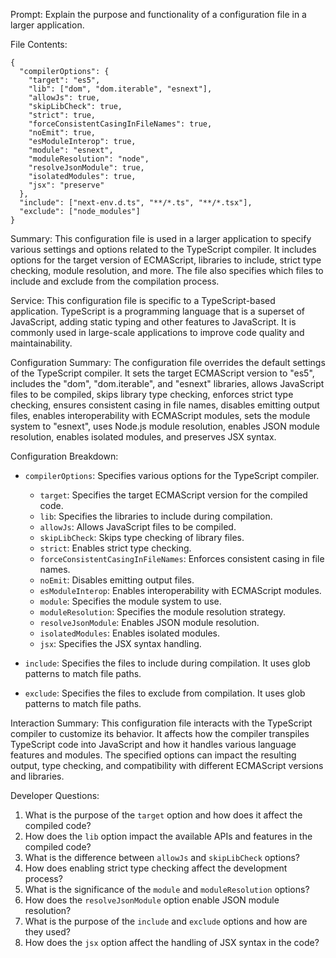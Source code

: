 Prompt: Explain the purpose and functionality of a configuration file in a larger application.

File Contents:
```
{
  "compilerOptions": {
    "target": "es5",
    "lib": ["dom", "dom.iterable", "esnext"],
    "allowJs": true,
    "skipLibCheck": true,
    "strict": true,
    "forceConsistentCasingInFileNames": true,
    "noEmit": true,
    "esModuleInterop": true,
    "module": "esnext",
    "moduleResolution": "node",
    "resolveJsonModule": true,
    "isolatedModules": true,
    "jsx": "preserve"
  },
  "include": ["next-env.d.ts", "**/*.ts", "**/*.tsx"],
  "exclude": ["node_modules"]
}
```

Summary:
This configuration file is used in a larger application to specify various settings and options related to the TypeScript compiler. It includes options for the target version of ECMAScript, libraries to include, strict type checking, module resolution, and more. The file also specifies which files to include and exclude from the compilation process.

Service:
This configuration file is specific to a TypeScript-based application. TypeScript is a programming language that is a superset of JavaScript, adding static typing and other features to JavaScript. It is commonly used in large-scale applications to improve code quality and maintainability.

Configuration Summary:
The configuration file overrides the default settings of the TypeScript compiler. It sets the target ECMAScript version to "es5", includes the "dom", "dom.iterable", and "esnext" libraries, allows JavaScript files to be compiled, skips library type checking, enforces strict type checking, ensures consistent casing in file names, disables emitting output files, enables interoperability with ECMAScript modules, sets the module system to "esnext", uses Node.js module resolution, enables JSON module resolution, enables isolated modules, and preserves JSX syntax.

Configuration Breakdown:
- `compilerOptions`: Specifies various options for the TypeScript compiler.
  - `target`: Specifies the target ECMAScript version for the compiled code.
  - `lib`: Specifies the libraries to include during compilation.
  - `allowJs`: Allows JavaScript files to be compiled.
  - `skipLibCheck`: Skips type checking of library files.
  - `strict`: Enables strict type checking.
  - `forceConsistentCasingInFileNames`: Enforces consistent casing in file names.
  - `noEmit`: Disables emitting output files.
  - `esModuleInterop`: Enables interoperability with ECMAScript modules.
  - `module`: Specifies the module system to use.
  - `moduleResolution`: Specifies the module resolution strategy.
  - `resolveJsonModule`: Enables JSON module resolution.
  - `isolatedModules`: Enables isolated modules.
  - `jsx`: Specifies the JSX syntax handling.

- `include`: Specifies the files to include during compilation. It uses glob patterns to match file paths.

- `exclude`: Specifies the files to exclude from compilation. It uses glob patterns to match file paths.

Interaction Summary:
This configuration file interacts with the TypeScript compiler to customize its behavior. It affects how the compiler transpiles TypeScript code into JavaScript and how it handles various language features and modules. The specified options can impact the resulting output, type checking, and compatibility with different ECMAScript versions and libraries.

Developer Questions:
1. What is the purpose of the `target` option and how does it affect the compiled code?
2. How does the `lib` option impact the available APIs and features in the compiled code?
3. What is the difference between `allowJs` and `skipLibCheck` options?
4. How does enabling strict type checking affect the development process?
5. What is the significance of the `module` and `moduleResolution` options?
6. How does the `resolveJsonModule` option enable JSON module resolution?
7. What is the purpose of the `include` and `exclude` options and how are they used?
8. How does the `jsx` option affect the handling of JSX syntax in the code?